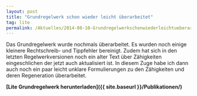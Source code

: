 ```yaml
---
layout: post
title: "Grundregelwerk schon wieder leicht überarbeitet"
tag: lite
permalink: /Aktuelles/2014-08-10-Grundregelwerkschonwiederleichtueberarbeitet
---
```


Das Grundregelwerk wurde nochmals überarbeitet. Es wurden noch einige kleinere Rechtschreib- und Tippfehler bereinigt. Zudem hat sich in den letzten Regelwerkversionen noch ein alter Text über Zähigkeiten eingeschlichen der jetzt auch aktualisiert ist. In diesem Zuge habe ich dann auch noch ein paar leicht unklare Formulierungen zu den Zähigkeiten und deren Regeneration überarbeitet.

**[Lite Grundregelwerk herunterladen]({{ site.baseurl }}/Publikationen/)**
